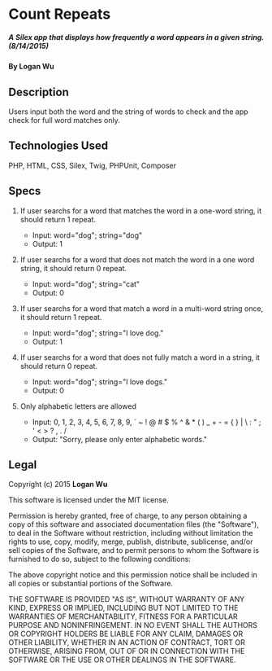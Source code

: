 # Count Repeats

##### A Silex app that displays how frequently a word appears in a given string. (8/14/2015)

#### By Logan Wu

## Description
Users input both the word and the string of words to check and the app check for full word matches only.

## Technologies Used

PHP, HTML, CSS, Silex, Twig, PHPUnit, Composer

## Specs

1. If user searchs for a word that matches the word in a one-word string, it should return 1 repeat.
    * Input: word="dog"; string="dog"
    * Output: 1

2. If user searchs for a word that does not match the word in a one word string, it should return 0 repeat.
    * Input: word="dog"; string="cat"
    * Output: 0

3. If user searchs for a word that match a word in a multi-word string once, it should return 1 repeat.
    * Input: word="dog"; string="I love dog."
    * Output: 1

3. If user searchs for a word that does not fully match a word in a string, it should return 0 repeat.
    * Input: word="dog"; string="I love dogs."
    * Output: 0

4. Only alphabetic letters are allowed
    * Input: 0, 1, 2, 3, 4, 5, 6, 7, 8, 9, ` ~ ! @ # $ % ^ & * ( ) _ + - = { } | \ : " ; ' < > ? , . /
    * Output: "Sorry, please only enter alphabetic words."

## Legal

Copyright (c) 2015 **Logan Wu**

This software is licensed under the MIT license.

Permission is hereby granted, free of charge, to any person obtaining a copy of this software and associated documentation files (the "Software"), to deal in the Software without restriction, including without limitation the rights to use, copy, modify, merge, publish, distribute, sublicense, and/or sell copies of the Software, and to permit persons to whom the Software is furnished to do so, subject to the following conditions:

The above copyright notice and this permission notice shall be included in all copies or substantial portions of the Software.

THE SOFTWARE IS PROVIDED "AS IS", WITHOUT WARRANTY OF ANY KIND, EXPRESS OR IMPLIED, INCLUDING BUT NOT LIMITED TO THE WARRANTIES OF MERCHANTABILITY, FITNESS FOR A PARTICULAR PURPOSE AND NONINFRINGEMENT. IN NO EVENT SHALL THE AUTHORS OR COPYRIGHT HOLDERS BE LIABLE FOR ANY CLAIM, DAMAGES OR OTHER LIABILITY, WHETHER IN AN ACTION OF CONTRACT, TORT OR OTHERWISE, ARISING FROM, OUT OF OR IN CONNECTION WITH THE SOFTWARE OR THE USE OR OTHER DEALINGS IN THE SOFTWARE.
